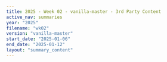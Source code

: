 ```yaml
---
title: 2025 - Week 02 - vanilla-master - 3rd Party Content
active_nav: summaries
year: "2025"
filename: "wk02"
version: "vanilla-master"
start_date: "2025-01-06"
end_date: "2025-01-12"
layout: "summary_content"
---
```


